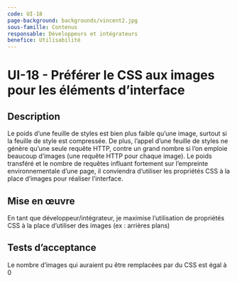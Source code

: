 ```yaml
---
code: UI-18
page-background: backgrounds/vincent2.jpg
sous-famille: Contenus
responsable: Développeurs et intégrateurs
benefice: Utilisabilité
---
```

# UI-18 - Préférer le CSS aux images pour les éléments d’interface

## Description

Le poids d’une feuille de styles est bien plus faible qu’une image, surtout si la feuille de style est compressée. De plus, l’appel d’une feuille de styles ne génère qu’une seule requête HTTP, contre un grand nombre si l’on emploie beaucoup d’images (une requête HTTP pour chaque image). Le poids transféré et le nombre de requêtes influant fortement sur l’empreinte environnementale d’une page, il conviendra d’utiliser les propriétés CSS à la place d’images pour réaliser l’interface.

## Mise en œuvre

En tant que développeur/intégrateur, je maximise l’utilisation de propriétés CSS à la place d’utiliser des images (ex : arrières plans)

## Tests d’acceptance

Le nombre d’images qui auraient pu être remplacées par du CSS est égal à 0
